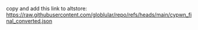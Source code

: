 copy and add this link to altstore: 
https://raw.githubusercontent.com/globlular/repo/refs/heads/main/cypwn_final_converted.json
